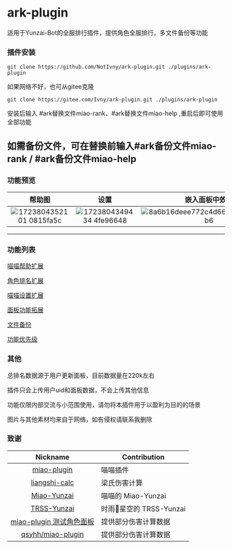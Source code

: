 # ark-plugin

适用于Yunzai-Bot的全服排行插件，提供角色全服排行，多文件备份等功能

### 插件安装
```
git clone https://github.com/NotIvny/ark-plugin.git ./plugins/ark-plugin
```
如果网络不好，也可从gitee克隆
```
git clone https://gitee.com/Ivny/ark-plugin.git ./plugins/ark-plugin
```
安装后输入 #ark替换文件miao-rank、#ark替换文件miao-help ,重启后即可使用全部功能

如需备份文件，可在替换前输入#ark备份文件miao-rank / #ark备份文件miao-help
---

### 功能预览

| 帮助图 | 设置 | 嵌入面板中效果 | 嵌入排名效果 | 排名统计 |
|:------:|:----:|:------------:|:------------:|:-------:|
| ![1723804352101 0815fa5c](https://github.com/user-attachments/assets/446622ae-5664-4892-8d64-52355bbe12d8) | ![1723804349434 4fe96648](https://github.com/user-attachments/assets/a285e42a-7c21-456d-8214-184247be4f0b) | ![8a6b16deee772c4d66d0fdae278335b6](https://github.com/NotIvny/yunzai-characterRank-js/assets/125482125/68b37c47-4642-4e86-a9c0-fb55498646c7) | ![5dda9bdbcfe9d6926a3e38aa1bcb0a87](https://github.com/NotIvny/yunzai-characterRank-js/assets/125482125/625de99f-8bf0-47b3-be2a-cc177650731b) | ![1723635427211 28e6e652](https://github.com/user-attachments/assets/e40c2214-b17e-406c-bbc2-0c62c62cfbe8) |

---
### 功能列表
[喵喵帮助扩展](https://github.com/NotIvny/ark-plugin/blob/main/docs/extendMiaoHelp.md)

[角色排名扩展](https://github.com/NotIvny/ark-plugin/blob/main/docs/extendMiaoRank.md)

[喵喵设置扩展](https://github.com/NotIvny/ark-plugin/blob/main/docs/extendMiaoSettings.md)

[面板功能拓展](https://github.com/NotIvny/ark-plugin/blob/main/docs/extendMiaoPanel.md)

[文件备份](https://github.com/NotIvny/ark-plugin/blob/main/docs/backupFile.md)

[功能优先级](https://github.com/NotIvny/ark-plugin/blob/main/docs/priority.md)


### 其他

总排名数据源于用户更新面板，目前数据量在220k左右

插件只会上传用户uid和面板数据，不会上传其他信息

功能仅限内部交流与小范围使用，请勿将本插件用于以盈利为目的的场景

图片与其他素材均来自于网络，如有侵权请联系我删除

### 致谢

|                           Nickname                            | Contribution     |
|:-------------------------------------------------------------:|------------------|
|      [miao-plugin](https://gitee.com/yoimiya-kokomi/miao-plugin)      | 喵喵插件 |
| [liangshi-calc](https://gitee.com/liangshi233/liangshi-calc/) | 梁氏伤害计算       |
|      [Miao-Yunzai](https://gitee.com/yoimiya-kokomi/Miao-Yunzai)      | 喵喵的 Miao-Yunzai          |
|     [TRSS-Yunzai](https://gitee.com/TimeRainStarSky/Yunzai)     | 时雨🌌星空的 TRSS-Yunzai        |
| [miao-plugin 测试角色面板](https://gitee.com/euiko/Panel) | 提供部分伤害计算数据             |
|      [qsyhh/miao-plugin](https://gitee.com/qsyhh/miao-plugin)      | 提供部分伤害计算数据 |

